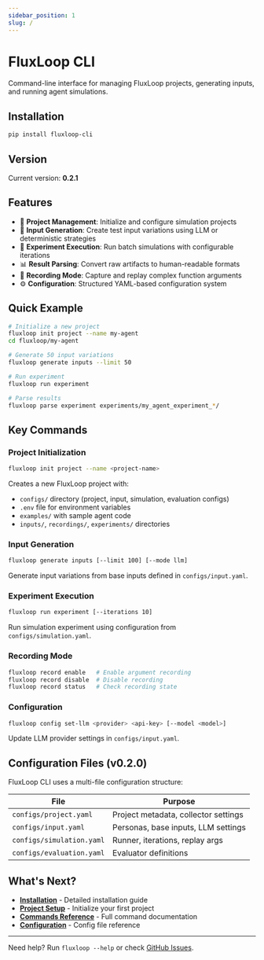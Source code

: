 ```yaml
---
sidebar_position: 1
slug: /
---
```


# FluxLoop CLI

Command-line interface for managing FluxLoop projects, generating inputs, and running agent simulations.

## Installation

```bash
pip install fluxloop-cli
```

## Version

Current version: **0.2.1**

## Features

- 🎯 **Project Management**: Initialize and configure simulation projects
- 📝 **Input Generation**: Create test input variations using LLM or deterministic strategies
- 🧪 **Experiment Execution**: Run batch simulations with configurable iterations
- 📊 **Result Parsing**: Convert raw artifacts to human-readable formats
- 🔴 **Recording Mode**: Capture and replay complex function arguments
- ⚙️ **Configuration**: Structured YAML-based configuration system

## Quick Example

```bash
# Initialize a new project
fluxloop init project --name my-agent
cd fluxloop/my-agent

# Generate 50 input variations
fluxloop generate inputs --limit 50

# Run experiment
fluxloop run experiment

# Parse results
fluxloop parse experiment experiments/my_agent_experiment_*/
```

## Key Commands

### Project Initialization

```bash
fluxloop init project --name <project-name>
```

Creates a new FluxLoop project with:
- `configs/` directory (project, input, simulation, evaluation configs)
- `.env` file for environment variables
- `examples/` with sample agent code
- `inputs/`, `recordings/`, `experiments/` directories

### Input Generation

```bash
fluxloop generate inputs [--limit 100] [--mode llm]
```

Generate input variations from base inputs defined in `configs/input.yaml`.

### Experiment Execution

```bash
fluxloop run experiment [--iterations 10]
```

Run simulation experiment using configuration from `configs/simulation.yaml`.

### Recording Mode

```bash
fluxloop record enable   # Enable argument recording
fluxloop record disable  # Disable recording
fluxloop record status   # Check recording state
```

### Configuration

```bash
fluxloop config set-llm <provider> <api-key> [--model <model>]
```

Update LLM provider settings in `configs/input.yaml`.

## Configuration Files (v0.2.0)

FluxLoop CLI uses a multi-file configuration structure:

| File | Purpose |
|------|---------|
| `configs/project.yaml` | Project metadata, collector settings |
| `configs/input.yaml` | Personas, base inputs, LLM settings |
| `configs/simulation.yaml` | Runner, iterations, replay args |
| `configs/evaluation.yaml` | Evaluator definitions |

## What's Next?

- **[Installation](/cli/getting-started/installation)** - Detailed installation guide
- **[Project Setup](/cli/getting-started/project-setup)** - Initialize your first project
- **[Commands Reference](/cli/commands/init)** - Full command documentation
- **[Configuration](/cli/configuration/project-config)** - Config file reference

---

Need help? Run `fluxloop --help` or check [GitHub Issues](https://github.com/chuckgu/fluxloop/issues).


